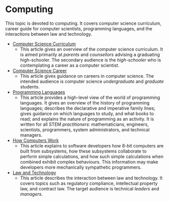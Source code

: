 # Computing

This topic is devoted to computing. It covers computer science curriculum, career guide for computer scientists, programming languages, and the interactions between law and technology.

- [Computer Science Curriculum](CSCurriculum.md)
  - This article gives an overview of the computer science curriculum. It is aimed primarily at *parents* and *counsellors* advising a graduating high-schooler. The secondary audience is the *high-schooler* who is contemplating a career as a computer scientist.
- [Computer Science Career](CSCareer.md)
  - This article gives guidance on careers in computer science. The intended audience is computer science *undergraduate* and *graduate* students.
- [Programming Languages](ProgrammingLanguages.md)
  - This article provides a high-level view of the world of programming languages. It gives an overview of the history of programming languages; describes the declarative and imperative family lines; gives guidance on which languages to study, and what books to read; and explains the nature of programming as an activity. It is written for all STEM *practitioners*: mathematicians, engineers, scientists, programmers, system administrators, and technical managers.
- [How Computers Work](HowComputersWork.md)
  - This article explains to software developers how 8-bit computers are built from subsystems, how these subsystems collaborate to perform simple calculations, and how such simple calculations when combined exhibit complex behaviours. This information may make developers more mechanically sympathetic programmers.
- [Law and Technology](LawAndTechnology.md)
  - This article describes the interaction between law and technology. It covers topics such as regulatory compliance, intellectual property law, and contract law. The target audience is technical *leaders* and *managers*.
